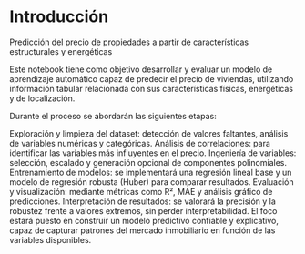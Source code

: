 # Introducción


Predicción del precio de propiedades a partir de características estructurales y energéticas

Este notebook tiene como objetivo desarrollar y evaluar un modelo de aprendizaje automático capaz de predecir el precio de viviendas, utilizando información tabular relacionada con sus características físicas, energéticas y de localización.

Durante el proceso se abordarán las siguientes etapas:

Exploración y limpieza del dataset: detección de valores faltantes, análisis de variables numéricas y categóricas.
Análisis de correlaciones: para identificar las variables más influyentes en el precio.
Ingeniería de variables: selección, escalado y generación opcional de componentes polinomiales.
Entrenamiento de modelos: se implementará una regresión lineal base y un modelo de regresión robusta (Huber) para comparar resultados.
Evaluación y visualización: mediante métricas como R², MAE y análisis gráfico de predicciones.
Interpretación de resultados: se valorará la precisión y la robustez frente a valores extremos, sin perder interpretabilidad.
El foco estará puesto en construir un modelo predictivo confiable y explicativo, capaz de capturar patrones del mercado inmobiliario en función de las variables disponibles.
